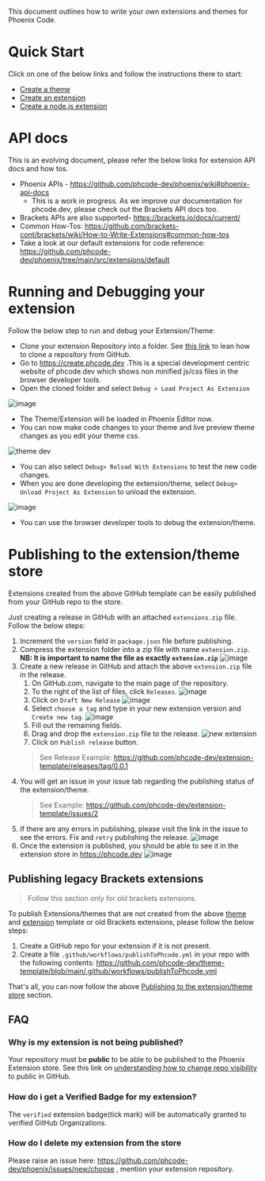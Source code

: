 This document outlines how to write your own extensions and themes for Phoenix Code.

# Quick Start
Click on one of the below links and follow the instructions there to start:
* [Create a theme](https://github.com/phcode-dev/theme-template)
* [Create an extension](https://github.com/phcode-dev/extension-template)
* [Create a node.js extension](https://github.com/phcode-dev/extension-node-template)

# API docs
This is an evolving document, please refer the below links for extension API docs and how tos.
* Phoenix APIs - https://github.com/phcode-dev/phoenix/wiki#phoenix-api-docs
  * This is a work in progress. As we improve our documentation for phcode.dev, please check out the Brackets API docs too. 
* Brackets APIs are also supported- https://brackets.io/docs/current/
* Common How-Tos: https://github.com/brackets-cont/brackets/wiki/How-to-Write-Extensions#common-how-tos
* Take a look at our default extensions for code reference: https://github.com/phcode-dev/phoenix/tree/main/src/extensions/default

# Running and Debugging your extension
Follow the below step to run and debug your Extension/Theme:
* Clone your extension Repository into a folder. See [this link](https://docs.github.com/en/repositories/creating-and-managing-repositories/cloning-a-repository) to lean how to clone a repository from GitHub.
* Go to https://create.phcode.dev .This is a special development centric website of phcode.dev which shows non minified js/css files in the browser developer tools.
* Open the cloned folder and select `Debug > Load Project As Extension`

![image](https://user-images.githubusercontent.com/5336369/224746152-0416a862-891a-4fe1-b9dd-09add25a6cc0.png)

* The Theme/Extension will be loaded in Phoenix Editor now.
* You can now make code changes to your theme and live preview theme changes as you edit your theme css.

![theme dev](https://user-images.githubusercontent.com/5336369/222974377-e3c04920-dd2b-4eab-be35-57df403ff249.gif)
* You can also select `Debug> Reload With Extensions` to test the new code changes.
* When you are done developing the extension/theme, select `Debug> Unload Project As Extension` to unload the extension.

![image](https://user-images.githubusercontent.com/5336369/224747590-556dff1d-5b29-41c3-88a0-3ce72ab643d0.png)
* You can use the browser developer tools to debug the extension/theme.



# Publishing to the extension/theme store
Extensions created from the above GitHub template can be easily published from your GitHub repo to the store.

Just creating a release in GitHub with an attached `extensions.zip` file. Follow the below steps:

1. Increment the `version` field in `package.json` file before publishing. 
1. Compress the extension folder into a zip file with name `extension.zip`. **NB: It is important to name the file as exactly `extension.zip`** ![image](https://user-images.githubusercontent.com/5336369/225952199-64a94252-d87c-4e6d-9e0f-92dadcd91a22.png)
1. Create a new release in GitHub and attach the above `extension.zip` file in the release.
   1. On GitHub.com, navigate to the main page of the repository.
   2. To the right of the list of files, click `Releases`. ![image](https://user-images.githubusercontent.com/5336369/225949727-615f1e47-6bef-4588-a2ad-8ff171a365f2.png)
   3. Click on `Draft New Release` ![image](https://user-images.githubusercontent.com/5336369/225950622-7a2be0c7-50ae-492b-9c4b-0e7561a5d6db.png)
   4. Select `choose a tag` and type in your new extension version and `Create new tag`. ![image](https://user-images.githubusercontent.com/5336369/225951176-de9fefa2-8460-4a1d-a655-906e8f6f66ee.png)
   5. Fill out the remaining fields.
   6. Drag and drop the `extension.zip` file to the release. ![new extension](https://user-images.githubusercontent.com/5336369/225951658-ac388712-0128-463e-85cf-c66746a360f7.gif)
   7. Click on `Publish release` button.
   >    See Release Example: https://github.com/phcode-dev/extension-template/releases/tag/0.0.1
1. You will get an issue in your issue tab regarding the publishing status of the extension/theme.
   > See Example: https://github.com/phcode-dev/extension-template/issues/2
1. If there are any errors in publishing, please visit the link in the issue to 
see the errors. Fix and `retry` publishing the release.
   ![image](https://user-images.githubusercontent.com/5336369/222446467-534f67de-5342-444a-bba5-708011e7024d.png)
1. Once the extension is published, you should be able to see it in the extension store in https://phcode.dev
![image](https://user-images.githubusercontent.com/5336369/224892317-c55ddec2-599e-4df2-8ee5-4e50f262dee7.png)

## Publishing legacy Brackets extensions
> Follow this section only for old brackets extensions.

To publish Extensions/themes that are not created from the above [theme](https://github.com/phcode-dev/theme-template) and [extension](https://github.com/phcode-dev/extension-template) template
or old Brackets extensions, please follow the below steps:

1. Create a GitHub repo for your extension if it is not present.
2. Create a file `.github/workflows/publishToPhcode.yml` in your repo with the following contents: https://github.com/phcode-dev/theme-template/blob/main/.github/workflows/publishToPhcode.yml

That's all, you can now follow the above [Publishing to the extension/theme store](#publishing-to-the-extensiontheme-store) section.

## FAQ
### Why is my extension is not being published?
Your repository must be **public** to be able to be published to the Phoenix Extension store.
See this link on [understanding how to change repo visibility](https://docs.github.com/en/repositories/managing-your-repositorys-settings-and-features/managing-repository-settings/setting-repository-visibility#changing-a-repositorys-visibility) to public in GitHub.

### How do i get a Verified Badge for my extension?
The `verified` extension badge(tick mark) will be automatically granted to verified GitHub Organizations.

### How do I delete my extension from the store
Please raise an issue here: https://github.com/phcode-dev/phoenix/issues/new/choose , mention your extension repository.

